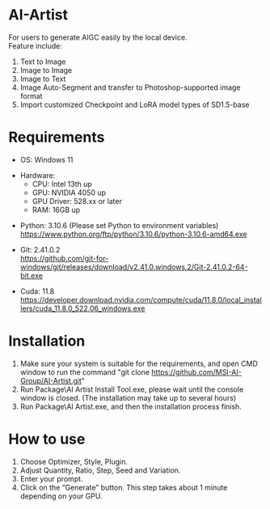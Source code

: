 # AI-Artist
For users to generate AIGC easily by the local device.  
Feature include:
1. Text to Image
2. Image to Image
3. Image to Text
4. Image Auto-Segment and transfer to Photoshop-supported image format
5. Import customized Checkpoint and LoRA model types of SD1.5-base

# Requirements
- OS: Windows 11  
* Hardware:
  - CPU: Intel 13th up  
  - GPU: NVIDIA 4050 up  
  - GPU Driver: 528.xx or later
  - RAM: 16GB up
- Python: 3.10.6 (Please set Python to environment variables)  
https://www.python.org/ftp/python/3.10.6/python-3.10.6-amd64.exe  
* Git: 2.41.0.2  
https://github.com/git-for-windows/git/releases/download/v2.41.0.windows.2/Git-2.41.0.2-64-bit.exe  
- Cuda: 11.8  
https://developer.download.nvidia.com/compute/cuda/11.8.0/local_installers/cuda_11.8.0_522.06_windows.exe

# Installation
1. Make sure your system is suitable for the requirements, and open CMD window to run the command "git clone https://github.com/MSI-AI-Group/AI-Artist.git" 
2. Run Package\AI Artist Install Tool.exe, please wait until the console window is closed. (The installation may take up to several hours)
3. Run Package\AI Artist.exe, and then the installation process finish.

# How to use
1. Choose Optimizer, Style, Plugin.  
2. Adjust Quantity, Ratio, Step, Seed and Variation.  
3. Enter your prompt.  
4. Click on the “Generate” button. This step takes about 1 minute depending on your GPU.  
